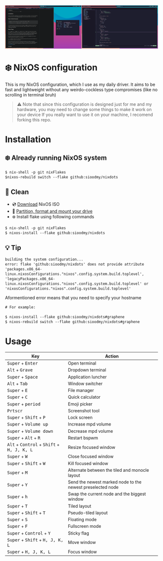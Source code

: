 ![screenshot](assets/screenshot.png)

# ❄️ NixOS configuration

This is my NixOS configuration, which I use as my daily driver. It aims to be fast and lightweight without any weirdo-cockless type compromises (like no scrolling in terminal bruh)

> ⚠️ Note that since this configuration is designed just for me and my hardware, you may need to change some things to make it work on your device
> If you really want to use it on your machine, I recomend forking this repo.

# Installation 

## ❄️ Already running NixOS system

``` 
$ nix-shell -p git nixFlakes
$nixos-rebuild switch --flake github:sioodmy/nixdots
```
## 🧹 Clean

* 💿 [Download](https://nixos.org/download.html#download-nix) NixOS ISO
* 💾 [Partition, format and mount your drive](https://nixos.org/manual/nixos/stable/index.html#sec-installation-partitioning)
* ❄️ Install flake using following commands
``` 
$ nix-shell -p git nixFlakes
$ nixos-install --flake github:sioodmy/nixdots
```

## 💡 Tip
```
building the system configuration...
error: flake 'github:sioodmy/nixdots' does not provide attribute 'packages.x86_64-linux.nixosConfigurations."nixos".config.system.build.toplevel', 'legacyPackages.x86_64-linux.nixosConfigurations."nixos".config.system.build.toplevel' or 'nixosConfigurations."nixos".config.system.build.toplevel'
```

Aformentioned error means that you need to specify your hostname

```
# For example:

$ nixos-install --flake github:sioodmy/nixdots#graphene
$ nixos-rebuild switch --flake github:sioodmy/nixdots#graphene
```

# Usage 

  
| Key | Action |
|---|---|
| <kbd>Super</kbd> + <kbd>Enter</kbd> | Open terminal |
| <kbd>Alt</kbd> + <kbd>Grave</kbd> | Dropdown terminal |
| <kbd>Super</kbd> + <kbd>Space</kbd> | Application luncher |
| <kbd>Alt</kbd> + <kbd>Tab</kbd> | Window switcher |
| <kbd>Super</kbd> + <kbd>E</kbd> | File manager |
| <kbd>Super</kbd> + <kbd>C</kbd> | Quick calculator |
| <kbd>Super</kbd> + <kbd>period</kbd> | Emoji picker |
| <kbd>Prtscr</kbd> | Screenshot tool |
| <kbd>Super</kbd> + <kbd>Shift</kbd> + <kbd>P</kbd> | Lock screen |
| <kbd>Super</kbd> + <kbd>Volume up</kbd> | Increase mpd volume |
| <kbd>Super</kbd> + <kbd>Volume down</kbd> | Decrease mpd volume |
| <kbd>Super</kbd> + <kbd>Alt</kbd> + <kbd>R</kbd> | Restart bspwm |
| <kbd>Alt</kbd> + <kbd>Control</kbd> + <kbd>Shift</kbd> + <kbd>H, J, K, L</kbd> | Resize focused window |
| <kbd>Super</kbd> + <kbd>W</kbd> | Close focused window |
| <kbd>Super</kbd> + <kbd>Shift</kbd> + <kbd>W</kbd> | Kill focused window |
| <kbd>Super</kbd> + <kbd>M</kbd> | Alternate between the tiled and monocle layout |
| <kbd>Super</kbd> + <kbd>Y</kbd> | Send the newest marked node to the newest preselected node |
| <kbd>Super</kbd> + <kbd>h</kbd> | Swap the current node and the biggest window |
| <kbd>Super</kbd> + <kbd>T</kbd> | Tiled layout |
| <kbd>Super</kbd> + <kbd>Shift</kbd> + <kbd>T</kbd> | Pseudo-tiled layout | 
| <kbd>Super</kbd> + <kbd>S</kbd> | Floating mode |
| <kbd>Super</kbd> + <kbd>F</kbd> | Fullscreen mode |
| <kbd>Super</kbd> + <kbd>Control</kbd> + <kbd>Y</kbd> | Sticky flag |
| <kbd>Super</kbd> + <kbd>Shift</kbd> + <kbd>H, J, K, L</kbd> | Move window |
| <kbd>Super</kbd> + <kbd>H, J, K, L</kbd> | Focus window |
